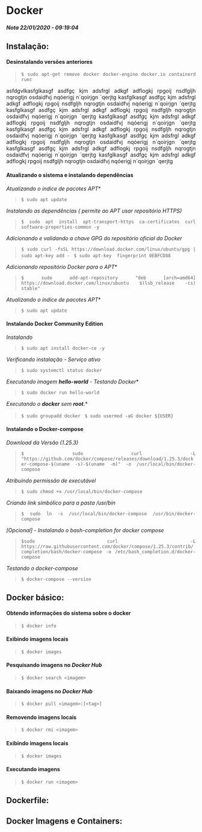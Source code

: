 Docker
========================

<div align='justify'> 

##### Nota 22/01/2020 - 09:19:04 

## Instalação:
#### Desinstalando versões anteriores
> ```$ sudo apt-get remove docker docker-engine docker.io containerd runc ```

asfdgvlkasfglkasgf asdfgç kjm adsfrgl adkgf adflogkj rpgoij nsdfgljh nqrogtjn osdaidfvj nqóerigj n´qoirjgn ´qerjtg kasfglkasgf asdfgç kjm adsfrgl adkgf adflogkj rpgoij nsdfgljh nqrogtjn osdaidfvj nqóerigj n´qoirjgn ´qerjtg kasfglkasgf asdfgç kjm adsfrgl adkgf adflogkj rpgoij nsdfgljh nqrogtjn osdaidfvj nqóerigj n´qoirjgn ´qerjtg kasfglkasgf asdfgç kjm adsfrgl adkgf adflogkj rpgoij nsdfgljh nqrogtjn osdaidfvj nqóerigj n´qoirjgn ´qerjtg kasfglkasgf asdfgç kjm adsfrgl adkgf adflogkj rpgoij nsdfgljh nqrogtjn osdaidfvj nqóerigj n´qoirjgn ´qerjtg kasfglkasgf asdfgç kjm adsfrgl adkgf adflogkj rpgoij nsdfgljh nqrogtjn osdaidfvj nqóerigj n´qoirjgn ´qerjtg kasfglkasgf asdfgç kjm adsfrgl adkgf adflogkj rpgoij nsdfgljh nqrogtjn osdaidfvj nqóerigj n´qoirjgn ´qerjtg kasfglkasgf asdfgç kjm adsfrgl adkgf adflogkj rpgoij nsdfgljh nqrogtjn osdaidfvj nqóerigj n´qoirjgn ´qerjtg

#### Atualizando o sistema e instalando dependências
 *Atualizando o índice de pacotes APT** 
> ```$ sudo apt update ```

 *Instalando as dependências ( permite ao APT usar repositório HTTPS)*
 
> ```$ sudo apt install apt-transport-https ca-certificates curl software-properties-common -y ```

 *Adicionando e validando a chave GPG do repositório oficial do Docker* 
 
> ```$ sudo curl -fsSL https://download.docker.com/linux/ubuntu/gpg | sudo apt-key add - ```
> ```$ sudo apt-key  fingerprint 0EBFCD88 ```

*Adicionando repositório Docker para o APT**

> ```$ sudo add-apt-repository "deb [arch=amd64] https://download.docker.com/linux/ubuntu $(lsb_release -cs) stable" ```

 *Atualizando o índice de pacotes APT** 

> ```$ sudo apt update```

#### Instalando Docker Community Edition

*Instalando*

> ```$ sudo apt install docker-ce -y```

*Verificando instalação - Serviço ativo*

> ```$ sudo systemctl status docker ```

*Executando imagem **hello-world** - Testando Docker**

> ```$ sudo docker run hello-world ```

*Executando o **docker** sem **root**.**

> ```$ sudo groupadd docker ```
> ```$ sudo usermod -aG docker ${USER} ```

#### Instalando o Docker-compose

*Download da Versão (1.25.3)*

> ```$ sudo curl -L "https://github.com/docker/compose/releases/download/1.25.3/docker-compose-$(uname -s)-$(uname -m)" -o /usr/local/bin/docker-compose```

*Atribuindo permissão de executável*

> ```$ sudo chmod +x /usr/local/bin/docker-compose```

*Criando link simbólico para a pasta /usr/bin*

> ```$ sudo ln -s /usr/local/bin/docker-compose /usr/bin/docker-compose```

*[Opcional] - Instalando o bash-completion for docker compose*
> ```$sudo curl -L https://raw.githubusercontent.com/docker/compose/1.25.3/contrib/completion/bash/docker-compose -o /etc/bash_completion.d/docker-compose```


*Testando o docker-compose*

> ```$ docker-compose --version```


## Docker básico:
#### Obtendo informações do sistema sobre o docker
> ```$ docker info ```

#### Exibindo imagens locais
> ```$ docker images```

#### Pesquisando imagens no *Docker Hub*
> ```$ docker search <imagem> ```

#### Baixando imagens no *Docker Hub*
> ```$ docker pull <imagem>:[<tag>] ```

#### Removendo imagens locais
> ```$ docker rmi <imagem>```

#### Exibindo imagens locais
> ```$ docker images```

#### Executando imagens 
> ```$ docker run <imagem>```

## Dockerfile:

## Docker Imagens e Containers:



</div>

